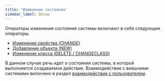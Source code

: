 ```yaml
---
title: 'Изменение состояния'
sidebar_label: Обзор
---
```


Операторы изменения состояния системы включают в себя следующие операторы.

-   [Изменение свойства (CHANGE)](Property_change_CHANGE_.md)
-   [Добавление объекта (NEW)](New_object_NEW_.md)
-   [Изменение класса (DELETE / CHANGECLASS)](Class_change_CHANGECLASS_DELETE_.md)

В данном случае речь идет о состоянии системы, в которой выполняется создаваемое действие. Взаимодействие с внешними системами включено в раздел [взаимодействие с пользователем](User_IS_interaction.md).
